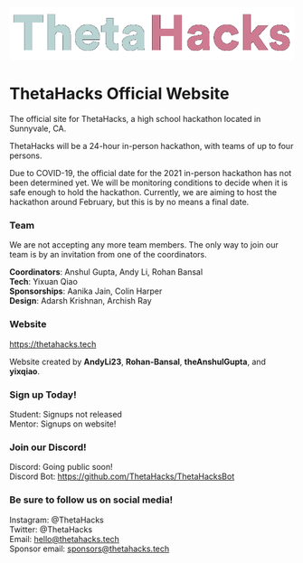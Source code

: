 ![](/img/logo/logotext.png)

# ThetaHacks Official Website
The official site for ThetaHacks, a high school hackathon located in Sunnyvale, CA. 

ThetaHacks will be a 24-hour in-person hackathon, with teams of up to four persons.

Due to COVID-19, the official date for the 2021 in-person hackathon has not been determined yet. We will be monitoring conditions to decide when it is safe enough to hold the hackathon. Currently, we are aiming to host the hackathon around February, but this is by no means a final date.

### Team
We are not accepting any more team members. The only way to join our team is by an invitation from one of the coordinators.

<strong>Coordinators</strong>: Anshul Gupta, Andy Li, Rohan Bansal<br>
<strong>Tech</strong>: Yixuan Qiao<br>
<strong>Sponsorships</strong>: Aanika Jain, Colin Harper<br>
<strong>Design</strong>: Adarsh Krishnan, Archish Ray<br>


### Website
https://thetahacks.tech

Website created by **AndyLi23**, **Rohan-Bansal**, **theAnshulGupta**, and **yixqiao**.

### Sign up Today!
Student: Signups not released  
Mentor: Signups on website!

### Join our Discord!
Discord: Going public soon!  
Discord Bot: https://github.com/ThetaHacks/ThetaHacksBot  

### Be sure to follow us on social media!
Instagram: @ThetaHacks  
Twitter: @ThetaHacks  
Email: hello@thetahacks.tech
<br>
Sponsor email: sponsors@thetahacks.tech

